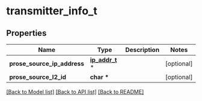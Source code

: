 # transmitter_info_t

## Properties
Name | Type | Description | Notes
------------ | ------------- | ------------- | -------------
**prose_source_ip_address** | [**ip_addr_t**](ip_addr.md) \* |  | [optional] 
**prose_source_l2_id** | **char \*** |  | [optional] 

[[Back to Model list]](../README.md#documentation-for-models) [[Back to API list]](../README.md#documentation-for-api-endpoints) [[Back to README]](../README.md)


